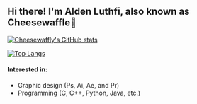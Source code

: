 ## Hi there! I'm Alden Luthfi, also known as Cheesewaffle👋 
[![Cheesewaffly's GitHub stats](https://github-readme-stats.vercel.app/api?username=Cheesewaffly&hide=prs&show_icons=true&include_all_commits=true&theme=github_dark&border_color=5d6265)](https://github.com/Cheesewaffly)

[![Top Langs](https://github-readme-stats.vercel.app/api/top-langs/?username=Cheesewaffly&layout=compact&theme=github_dark&card_width=445&border_color=5d6265)](https://github.com/Cheesewaffly)

#### Interested in:
- Graphic design (Ps, Ai, Ae, and Pr)
- Programming (C, C++, Python, Java, etc.)
